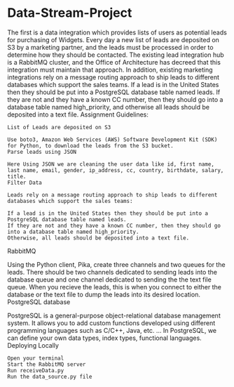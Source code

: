 # Data-Stream-Project
The first is a data integration which provides lists of users as potential leads for purchasing of Widgets. Every day a new list of leads are deposited on S3 by a marketing partner, and the leads must be processed in order to determine how they should be contacted. The existing lead integration hub is a RabbitMQ cluster, and the Office of Architecture has decreed that this integration must maintain that approach. In addition, existing marketing integrations rely on a message routing approach to ship leads to different databases which support the sales teams. If a lead is in the United States then they should be put into a PostgreSQL database table named leads. If they are not and they have a known CC number, then they should go into a database table named high_priority, and otherwise all leads should be deposited into a text file.
Assignment Guidelines:

   
    List of Leads are deposited on S3

    Use boto3, Amazon Web Services (AWS) Software Development Kit (SDK) for Python, to download the leads from the S3 bucket.
    Parse leads using JSON

    Here Using JSON we are cleaning the user data like id, first name, last name, email, gender, ip_address, cc, country, birthdate, salary, title.
    Filter Data

    Leads rely on a message routing approach to ship leads to different databases which support the sales teams:

    If a lead is in the United States then they should be put into a PostgreSQL database table named leads.
    If they are not and they have a known CC number, then they should go into a database table named high_priority.
    Otherwise, all leads should be deposited into a text file.

RabbitMQ

Using the Python client, Pika, create three channels and two queues for the leads. There should be two channels dedicated to sending leads into the database queue and one channel dedicated to sending the the text file queue. When you recieve the leads, this is when you connect to either the database or the text file to dump the leads into its desired location.
PostgreSQL database

PostgreSQL is a general-purpose object-relational database management system. It allows you to add custom functions developed using different programming languages such as C/C++, Java, etc. ... In PostgreSQL, we can define your own data types, index types, functional languages.
Deploying Locally

    Open your terminal
    Start the RabbitMQ server
    Run receiveData.py
    Run the data_source.py file
